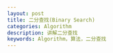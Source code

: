 ```yaml
---
layout: post
title: 二分查找(Binary Search)
categories: Algorithm
description: 讲解二分查找
keywords: Algorithm，算法，二分查找
---
```


